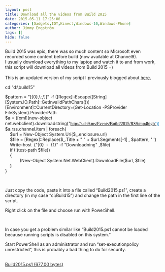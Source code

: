 ```yaml
---
layout: post
title: Download all the videos from Build 2015
date: 2015-05-11 17:25:00
categories: [Gadgets,IOT,Kinect,Windows-10,Windows-Phone]
author: Jimmy Engström
tags: []
hide: false
---
```

<p>Build 2015 was epic, there was so much content so Microsoft even recorded some content before build (now available at Channel9).<br />I usually download everything to my laptop and watch it to and from work, this script will download all videos from Build 2015 =)<br /><br />This is an updated version of my script I previously blogged about <a href="http://apeoholic.se/post/2013/07/08/watching-all-videos-from-build-2013">here.</a></p>
<p>cd "d:\build15"</p>
<p>$pattern = "[{0},\:,\']" -f ([Regex]::Escape([String][System.IO.Path]::GetInvalidPathChars()))&nbsp;&nbsp;&nbsp;&nbsp;&nbsp;&nbsp;&nbsp;&nbsp;&nbsp;&nbsp;&nbsp;&nbsp;&nbsp; <br />[Environment]::CurrentDirectory=(Get-Location -PSProvider FileSystem).ProviderPath <br />$a = ([xml](new-object net.webclient).downloadstring("<a href="http://s.ch9.ms/Events/Build/2014/RSS/mp4high&quot;))"><span style="color: #2e92cf; font-family: Segoe UI;"><span style="color: #000000; font-family: Verdana;">http://s.ch9.ms/Events/Build/2015/RSS/mp4high</span>"))</span></a> <br />$a.rss.channel.item | foreach{&nbsp; <br />&nbsp;&nbsp;&nbsp; $url = New-Object System.Uri($_.enclosure.url) <br />&nbsp;&nbsp;&nbsp; $file = [Regex]::Replace($_.Title + " " + $url.Segments[-1] , $pattern, ' ')&nbsp;<br />&nbsp;&nbsp;&nbsp; Write-host&nbsp; ("{0}&nbsp; -&nbsp; {1}" -f "Downloadning" ,$file)<br />&nbsp;&nbsp;&nbsp; if (!(test-path $file)) <br />&nbsp;&nbsp;&nbsp; { <br />&nbsp;&nbsp;&nbsp;&nbsp;&nbsp;&nbsp;&nbsp;&nbsp;&nbsp;&nbsp;&nbsp; (New-Object System.Net.WebClient).DownloadFile($url, $file) <br />&nbsp;&nbsp;&nbsp; } <br />}</p>
<p>&nbsp;</p>
<p>Just copy the code, paste it into a file called &ldquo;Build2015.ps1&rdquo;, create a directory (in my case &ldquo;c:\Build15&rdquo;) and change the path in the first line of the script.</p>
<p>Right click on the file and choose run with PowerShell.</p>
<p>&nbsp;</p>
<p>In case you get a problem similar like &ldquo;Build2015.ps1 cannot be loaded because running scripts is disabled on this system.&rdquo;</p>
<p>Start PowerShell as an administrator and run &ldquo;set-executionpolicy unrestricted&rdquo;, this is probably a bad thing to do for security.<br /><br /></p>
<p><a href="/PostImages/2015/05/Build2015.ps1">Build2015.ps1 (677.00 bytes)</a></p>
